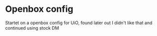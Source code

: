 Openbox config
=========

Startet on a openbox config for UiO, found later out I didn't like that and continued using stock DM
